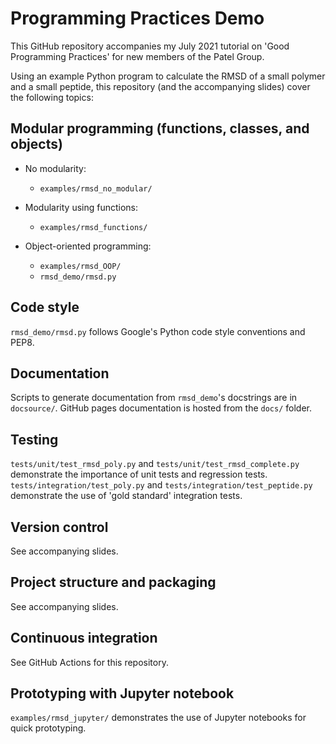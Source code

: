 # Programming Practices Demo

This GitHub repository accompanies my July 2021 tutorial on 'Good Programming
Practices' for new members of the Patel Group.

Using an example Python program to calculate the RMSD of a small polymer
and a small peptide, this repository (and the accompanying slides) cover the
following topics:

## Modular programming (functions, classes, and objects)
- No modularity:
    - `examples/rmsd_no_modular/`

- Modularity using functions:
    - `examples/rmsd_functions/`

- Object-oriented programming:
    - `examples/rmsd_OOP/`
    - `rmsd_demo/rmsd.py`

## Code style
`rmsd_demo/rmsd.py` follows Google's Python code style conventions and PEP8.

## Documentation
Scripts to generate documentation from `rmsd_demo`'s docstrings are in `docsource/`.
GitHub pages documentation is hosted from the `docs/` folder.

## Testing
`tests/unit/test_rmsd_poly.py` and `tests/unit/test_rmsd_complete.py` demonstrate the importance of
unit tests and regression tests. `tests/integration/test_poly.py` and `tests/integration/test_peptide.py` demonstrate the use of 'gold standard' integration tests.

## Version control
See accompanying slides.

## Project structure and packaging
See accompanying slides.

## Continuous integration
See GitHub Actions for this repository.

## Prototyping with Jupyter notebook
`examples/rmsd_jupyter/` demonstrates the use of Jupyter notebooks for quick
prototyping.
